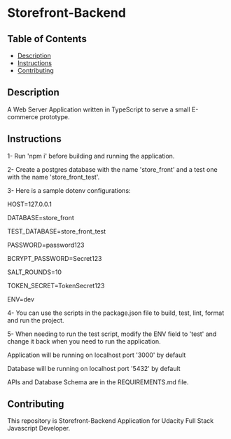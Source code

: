 # Storefront-Backend

## Table of Contents

- [Description](#Description)
- [Instructions](#instructions)
- [Contributing](#contributing)

## Description

A Web Server Application written in TypeScript to serve a small E-commerce prototype.

## Instructions

1- Run 'npm i' before building and running the application.

2- Create a postgres database with the name 'store_front' and a test one with the name 'store_front_test'.

3- Here is a sample dotenv configurations:

HOST=127.0.0.1

DATABASE=store_front

TEST_DATABASE=store_front_test

PASSWORD=password123

BCRYPT_PASSWORD=Secret123

SALT_ROUNDS=10

TOKEN_SECRET=TokenSecret123

ENV=dev

4- You can use the scripts in the package.json file to build, test, lint, format and run the project.

5- When needing to run the test script, modify the ENV field to 'test' and change it back when you need to run the application.

Application will be running on localhost port '3000' by default

Database will be running on localhost port '5432' by default

APIs and Database Schema are in the REQUIREMENTS.md file.

## Contributing

This repository is Storefront-Backend Application for Udacity Full Stack Javascript Developer.
